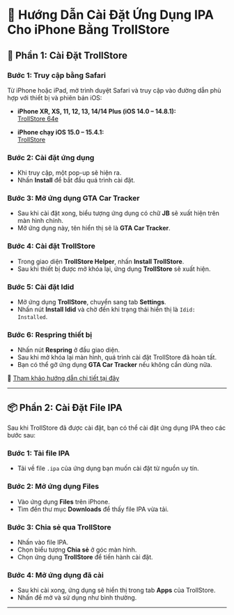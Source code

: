 # 📱 Hướng Dẫn Cài Đặt Ứng Dụng IPA Cho iPhone Bằng TrollStore

## 🔧 Phần 1: Cài Đặt TrollStore

### Bước 1: Truy cập bằng Safari
Từ iPhone hoặc iPad, mở trình duyệt Safari và truy cập vào đường dẫn phù hợp với thiết bị và phiên bản iOS:

- **iPhone XR, XS, 11, 12, 13, 14/14 Plus (iOS 14.0 – 14.8.1):**  
  [TrollStore 64e](https://api.jailbreaks.app/troll64e)

- **iPhone chạy iOS 15.0 – 15.4.1:**  
  [TrollStore](https://api.jailbreaks.app/troll)

### Bước 2: Cài đặt ứng dụng
- Khi truy cập, một pop-up sẽ hiện ra.
- Nhấn **Install** để bắt đầu quá trình cài đặt.

### Bước 3: Mở ứng dụng GTA Car Tracker
- Sau khi cài đặt xong, biểu tượng ứng dụng có chữ **JB** sẽ xuất hiện trên màn hình chính.
- Mở ứng dụng này, tên hiển thị sẽ là **GTA Car Tracker**.

### Bước 4: Cài đặt TrollStore
- Trong giao diện **TrollStore Helper**, nhấn **Install TrollStore**.
- Sau khi thiết bị được mở khóa lại, ứng dụng **TrollStore** sẽ xuất hiện.

### Bước 5: Cài đặt Idid
- Mở ứng dụng **TrollStore**, chuyển sang tab **Settings**.
- Nhấn nút **Install Idid** và chờ đến khi trạng thái hiển thị là `Idid: Installed`.

### Bước 6: Respring thiết bị
- Nhấn nút **Respring** ở đầu giao diện.
- Sau khi mở khóa lại màn hình, quá trình cài đặt TrollStore đã hoàn tất.
- Bạn có thể gỡ ứng dụng **GTA Car Tracker** nếu không cần dùng nữa.

📖 [Tham khảo hướng dẫn chi tiết tại đây](https://ios.cfw.guide/installing-trollstore/)

---

## 📦 Phần 2: Cài Đặt File IPA

Sau khi TrollStore đã được cài đặt, bạn có thể cài đặt ứng dụng IPA theo các bước sau:

### Bước 1: Tải file IPA
- Tải về file `.ipa` của ứng dụng bạn muốn cài đặt từ nguồn uy tín.

### Bước 2: Mở ứng dụng Files
- Vào ứng dụng **Files** trên iPhone.
- Tìm đến thư mục **Downloads** để thấy file IPA vừa tải.

### Bước 3: Chia sẻ qua TrollStore
- Nhấn vào file IPA.
- Chọn biểu tượng **Chia sẻ** ở góc màn hình.
- Chọn ứng dụng **TrollStore** để tiến hành cài đặt.

### Bước 4: Mở ứng dụng đã cài
- Sau khi cài xong, ứng dụng sẽ hiển thị trong tab **Apps** của TrollStore.
- Nhấn để mở và sử dụng như bình thường.

---